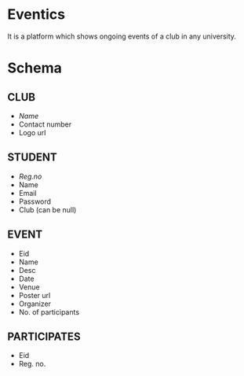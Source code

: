 # Eventics
It is a platform which shows ongoing events of a club in any university.

# Schema

## CLUB
- *Name*
- Contact number
- Logo url

## STUDENT
- *Reg.no*
- Name
- Email
- Password
- Club (can be null)

## EVENT
- Eid
- Name
- Desc
- Date
- Venue
- Poster url
- Organizer
- No. of participants

## PARTICIPATES
- Eid
- Reg. no.
